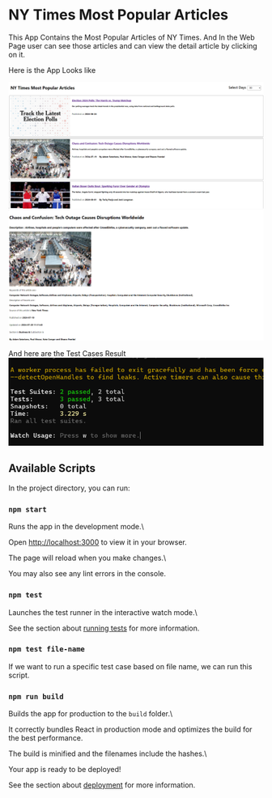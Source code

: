 # NY Times Most Popular Articles

This App Contains the Most Popular Articles of NY Times. And In the Web Page user can see those articles and can view the detail article by clicking on it.

Here is the App Looks like

![alt text](img.png)
![alt text](img-1.png)

And here are the Test Cases Result
![alt text](img-2.png)

## Available Scripts

In the project directory, you can run:

### `npm start`

Runs the app in the development mode.\

Open [http://localhost:3000](http://localhost:3000) to view it in your browser.

The page will reload when you make changes.\

You may also see any lint errors in the console.

### `npm test`

Launches the test runner in the interactive watch mode.\

See the section about [running tests](https://facebook.github.io/create-react-app/docs/running-tests) for more information.

### `npm test file-name`

If we want to run a specific test case based on file name, we can run this script.

### `npm run build`

Builds the app for production to the `build` folder.\

It correctly bundles React in production mode and optimizes the build for the best performance.

The build is minified and the filenames include the hashes.\

Your app is ready to be deployed!

See the section about [deployment](https://facebook.github.io/create-react-app/docs/deployment) for more information.
